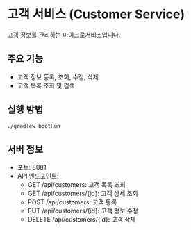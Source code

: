 # 고객 서비스 (Customer Service)

고객 정보를 관리하는 마이크로서비스입니다.

## 주요 기능
- 고객 정보 등록, 조회, 수정, 삭제
- 고객 목록 조회 및 검색

## 실행 방법
```bash
./gradlew bootRun
```

## 서버 정보
- 포트: 8081
- API 엔드포인트:
  - GET /api/customers: 고객 목록 조회
  - GET /api/customers/{id}: 고객 상세 조회
  - POST /api/customers: 고객 등록
  - PUT /api/customers/{id}: 고객 정보 수정
  - DELETE /api/customers/{id}: 고객 삭제 